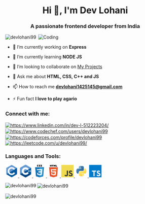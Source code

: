 <h1 align="center">Hi 👋, I'm Dev Lohani</h1>
<h3 align="center">A passionate frontend developer from India</h3>
<img align="right" alt="Coding" width="400" src="https://cdn.dribbble.com/users/1162077/screenshots/3848914/programmer.gif">

<p align="left"> <img src="https://komarev.com/ghpvc/?username=devlohani99&label=Profile%20views&color=0e75b6&style=flat" alt="devlohani99" /> </p>

- 🔭 I’m currently working on **Express**

- 🌱 I’m currently learning **NODE JS**

- 👯 I’m looking to collaborate on [My Projects](https://github.com/devlohani99/webdev)

- 💬 Ask me about **HTML, CSS, C++ and JS**

- 📫 How to reach me **devlohani1425145@gmail.com**

- ⚡ Fun fact **I love to play agario**

<h3 align="left">Connect with me:</h3>
<p align="left">
<a href="https://www.linkedin.com/in/dev-l-512223204/" target="blank"><img align="center" src="https://raw.githubusercontent.com/rahuldkjain/github-profile-readme-generator/master/src/images/icons/Social/linked-in-alt.svg" alt="https://www.linkedin.com/in/dev-l-512223204/" height="30" width="40" /></a>
<a href="https://www.codechef.com/users/devlohani99" target="blank"><img align="center" src="https://cdn.jsdelivr.net/npm/simple-icons@3.1.0/icons/codechef.svg" alt="https://www.codechef.com/users/devlohani99" height="30" width="40" /></a>
<a href="https://codeforces.com/profile/devlohani99" target="blank"><img align="center" src="https://raw.githubusercontent.com/rahuldkjain/github-profile-readme-generator/master/src/images/icons/Social/codeforces.svg" alt="https://codeforces.com/profile/devlohani99" height="30" width="40" /></a>
<a href="https://leetcode.com/u/devlohani99/" target="blank"><img align="center" src="https://github.com/devlohani99/devlohani99/assets/142163543/f56f690e-45a3-4717-923c-26bc946019eb" alt="https://leetcode.com/u/devlohani99/" height="30" width="40" /></a>
</p>

<h3 align="left">Languages and Tools:</h3>
<p align="left"> <a href="https://www.cprogramming.com/" target="_blank" rel="noreferrer"> <img src="https://raw.githubusercontent.com/devicons/devicon/master/icons/c/c-original.svg" alt="c" width="40" height="40"/> </a> <a href="https://www.w3schools.com/cpp/" target="_blank" rel="noreferrer"> <img src="https://raw.githubusercontent.com/devicons/devicon/master/icons/cplusplus/cplusplus-original.svg" alt="cplusplus" width="40" height="40"/> </a> <a href="https://www.w3schools.com/css/" target="_blank" rel="noreferrer"> <img src="https://raw.githubusercontent.com/devicons/devicon/master/icons/css3/css3-original-wordmark.svg" alt="css3" width="40" height="40"/> </a> <a href="https://www.w3.org/html/" target="_blank" rel="noreferrer"> <img src="https://raw.githubusercontent.com/devicons/devicon/master/icons/html5/html5-original-wordmark.svg" alt="html5" width="40" height="40"/> </a> <a href="https://developer.mozilla.org/en-US/docs/Web/JavaScript" target="_blank" rel="noreferrer"> <img src="https://raw.githubusercontent.com/devicons/devicon/master/icons/javascript/javascript-original.svg" alt="javascript" width="40" height="40"/> </a> <a href="https://www.python.org" target="_blank" rel="noreferrer"> <img src="https://raw.githubusercontent.com/devicons/devicon/master/icons/python/python-original.svg" alt="python" width="40" height="40"/> </a> <a href="https://www.typescriptlang.org/" target="_blank" rel="noreferrer"> <img src="https://raw.githubusercontent.com/devicons/devicon/master/icons/typescript/typescript-original.svg" alt="typescript" width="40" height="40"/> </a> </p>

<p><img align="left" src="https://github-readme-stats.vercel.app/api/top-langs?username=devlohani99&show_icons=true&locale=en&layout=compact" alt="devlohani99" /></p>

<p>&nbsp;<img align="center" src="https://github-readme-stats.vercel.app/api?username=devlohani99&show_icons=true&locale=en" alt="devlohani99" /></p>

<p><img align="center" src="https://github-readme-streak-stats.herokuapp.com/?user=devlohani99&" alt="devlohani99" /></p>
